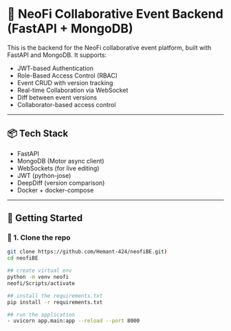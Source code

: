 # 🚀 NeoFi Collaborative Event Backend (FastAPI + MongoDB)

This is the backend for the NeoFi collaborative event platform, built with FastAPI and MongoDB. It supports:

- JWT-based Authentication
- Role-Based Access Control (RBAC)
- Event CRUD with version tracking
- Real-time Collaboration via WebSocket
- Diff between event versions
- Collaborator-based access control

---

## 📦 Tech Stack

- FastAPI
- MongoDB (Motor async client)
- WebSockets (for live editing)
- JWT (python-jose)
- DeepDiff (version comparison)
- Docker + docker-compose

---

## 🚀 Getting Started

### 🔧 1. Clone the repo

```bash
git clone https://github.com/Hemant-424/neofiBE.git)
cd neofiBE

## create virtual env
python -m venv neofi
neofi/Scripts/activate

## install the requirements.txt
pip install -r requirements.txt

## run the application
- uvicorn app.main:app --reload --port 8000
